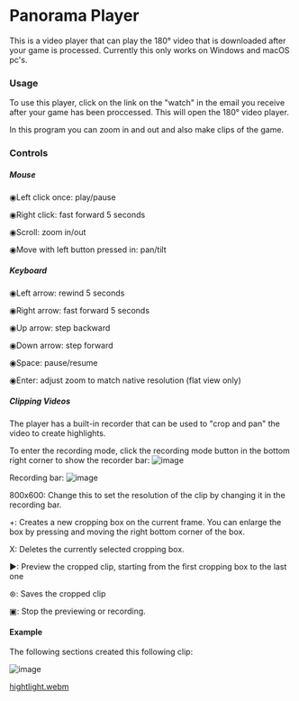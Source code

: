 <h1>Panorama Player</h1>

This is a video player that can play the 180° video that is downloaded after your game is processed. Currently this only works on Windows and macOS pc's.


<h3>Usage</h3>

To use this player, click on the link on the "watch" in the email you receive after your game has been proccessed.
This will open the 180° video player.


In this program you can zoom in and out and also make clips of the game.

<h3>Controls</h3>

<h5>Mouse</h5>

◉Left click once: play/pause

◉Right click: fast forward 5 seconds

◉Scroll: zoom in/out

◉Move with left button pressed in: pan/tilt

<h5>Keyboard</h5>

◉Left arrow: rewind 5 seconds

◉Right arrow: fast forward 5 seconds

◉Up arrow: step backward

◉Down arrow: step forward

◉Space: pause/resume

◉Enter: adjust zoom to match native resolution (flat view only)


<h5>Clipping Videos</h5>

The player has a built-in recorder that can be used to "crop and pan" the video to create highlights. 

To enter the recording mode, click the recording mode button in the bottom right corner to show the recorder bar:
![image](https://user-images.githubusercontent.com/114755950/193302834-26d4d428-4d46-4913-a0e5-bf23f8d67e5c.png)

Recording bar:
![image](https://user-images.githubusercontent.com/114755950/193302934-2cb5a8e5-d7c2-4544-a103-7add67ed619c.png)

800x600: Change this to set the resolution of the clip by changing it in the recording bar.

+: Creates a new cropping box on the current frame. You can enlarge the box by pressing and moving the right bottom corner of the box.

X: Deletes the currently selected cropping box.

▶: Preview the cropped clip, starting from the first cropping box to the last one

⊛: Saves the cropped clip

▣: Stop the previewing or recording.

<h4>Example</h4>
The following sections created this following clip:

![image](https://user-images.githubusercontent.com/114755950/193305807-ac590632-33fb-40ae-ba12-7c6b3e42261d.png)

[hightlight.webm](https://user-images.githubusercontent.com/114755950/193305905-7e29eaa3-d10f-471b-9632-31d75b33fdff.webm)


